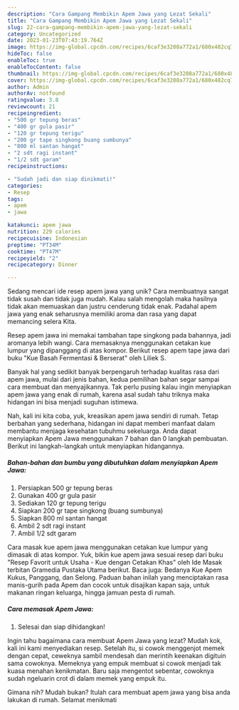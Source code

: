 ```yaml
---
description: "Cara Gampang Membikin Apem Jawa yang Lezat Sekali"
title: "Cara Gampang Membikin Apem Jawa yang Lezat Sekali"
slug: 22-cara-gampang-membikin-apem-jawa-yang-lezat-sekali
category: Uncategorized
date: 2023-01-23T07:43:19.764Z
image: https://img-global.cpcdn.com/recipes/6caf3e3208a772a1/680x482cq70/apem-jawa-foto-resep-utama.jpg
hideToc: false
enableToc: true
enableTocContent: false
thumbnail: https://img-global.cpcdn.com/recipes/6caf3e3208a772a1/680x482cq70/apem-jawa-foto-resep-utama.jpg
cover: https://img-global.cpcdn.com/recipes/6caf3e3208a772a1/680x482cq70/apem-jawa-foto-resep-utama.jpg
author: Admin
authorAv: notfound
ratingvalue: 3.8
reviewcount: 21
recipeingredient:
- "500 gr tepung beras"
- "400 gr gula pasir"
- "120 gr tepung terigu"
- "200 gr tape singkong buang sumbunya"
- "800 ml santan hangat"
- "2 sdt ragi instant"
- "1/2 sdt garam"
recipeinstructions:

- "Sudah jadi dan siap dinikmati!"
categories:
- Resep
tags:
- apem
- jawa

katakunci: apem jawa 
nutrition: 229 calories
recipecuisine: Indonesian
preptime: "PT34M"
cooktime: "PT47M"
recipeyield: "2"
recipecategory: Dinner

---
```





Sedang mencari ide resep apem jawa yang unik? Cara membuatnya sangat tidak susah dan tidak juga mudah. Kalau salah mengolah maka hasilnya tidak akan memuaskan dan justru cenderung tidak enak. Padahal apem jawa yang enak seharusnya memiliki aroma dan rasa yang dapat memancing selera Kita.





Resep apem jawa ini memakai tambahan tape singkong pada bahannya, jadi aromanya lebih wangi. Cara memasaknya menggunakan cetakan kue lumpur yang dipanggang di atas kompor. Berikut resep apem tape jawa dari buku &#34;Kue Basah Fermentasi &amp; Berserat&#34; oleh Liliek S.

Banyak hal yang sedikit banyak berpengaruh terhadap kualitas rasa dari apem jawa, mulai dari jenis bahan, kedua pemilihan bahan segar sampai cara membuat dan menyajikannya. Tak perlu pusing kalau ingin menyiapkan apem jawa yang enak di rumah, karena asal sudah tahu triknya maka hidangan ini bisa menjadi suguhan istimewa.






Nah, kali ini kita coba, yuk, kreasikan apem jawa sendiri di rumah. Tetap berbahan yang sederhana, hidangan ini dapat memberi manfaat dalam membantu menjaga kesehatan tubuhmu sekeluarga. Anda dapat menyiapkan Apem Jawa menggunakan 7 bahan dan 0 langkah pembuatan. Berikut ini langkah-langkah untuk menyiapkan hidangannya.

<!--inarticleads1-->

##### Bahan-bahan dan bumbu yang dibutuhkan dalam menyiapkan Apem Jawa:

1. Persiapkan 500 gr tepung beras
1. Gunakan 400 gr gula pasir
1. Sediakan 120 gr tepung terigu
1. Siapkan 200 gr tape singkong (buang sumbunya)
1. Siapkan 800 ml santan hangat
1. Ambil 2 sdt ragi instant
1. Ambil 1/2 sdt garam


Cara masak kue apem jawa menggunakan cetakan kue lumpur yang dimasak di atas kompor. Yuk, bikin kue apem jawa sesuai resep dari buku &#34;Resep Favorit untuk Usaha - Kue dengan Cetakan Khas&#34; oleh Ide Masak terbitan Gramedia Pustaka Utama berikut. Baca juga: Bedanya Kue Apem Kukus, Panggang, dan Selong. Paduan bahan inilah yang menciptakan rasa manis-gurih pada Apem dan cocok untuk disajikan kapan saja, untuk makanan ringan keluarga, hingga jamuan pesta di rumah. 

<!--inarticleads2-->

##### Cara memasak Apem Jawa:


1. Selesai dan siap dihidangkan!

Ingin tahu bagaimana cara membuat Apem Jawa yang lezat? Mudah kok, kali ini kami menyediakan resep. Setelah itu, si cowok menggenjot memek dengan cepat, ceweknya sambil mendesah dan merintih keenakan digituin sama cowoknya. Memeknya yang empuk membuat si cowok menjadi tak kuasa menahan kenikmatan. Baru saja mengentot sebentar, cowoknya sudah ngeluarin crot di dalam memek yang empuk itu. 

Gimana nih? Mudah bukan? Itulah cara membuat apem jawa yang bisa anda lakukan di rumah. Selamat menikmati
